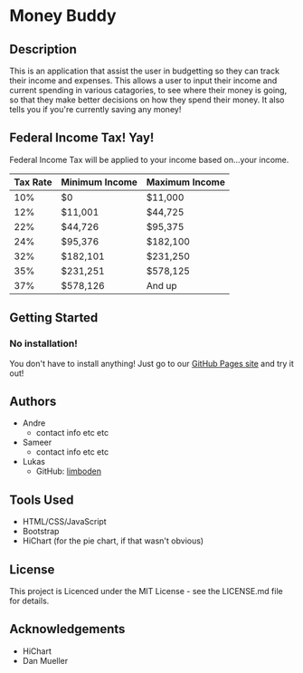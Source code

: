 # Money Buddy



## Description

This is an application that assist the user in budgetting so they can track their income and expenses.
This allows a user to input their income and current spending in various catagories, to see where their money is going, so that they make better decisions on how they spend their money. It also tells you if you're currently saving any money!



## Federal Income Tax! Yay!
Federal Income Tax will be applied to your income based on...your income.

| Tax Rate | Minimum Income | Maximum Income
| ----------- | ----------- | -----------
| 10% | $0 | $11,000
| 12% | $11,001 | $44,725
| 22% | $44,726 | $95,375
| 24% | $95,376 | $182,100
| 32% | $182,101 | $231,250
| 35% | $231,251 | $578,125
| 37% | $578,126 | And up



## Getting Started

### No installation!
You don't have to install anything! Just go to our [GitHub Pages site](https://www.google.com) and try it out!

## Authors
* Andre
    * contact info etc etc
* Sameer
    * contact info etc etc
* Lukas
    * GitHub: [limboden](https://www.github.com/limboden)


## Tools Used
- HTML/CSS/JavaScript
- Bootstrap
- HiChart (for the pie chart, if that wasn't obvious)


## License

This project is Licenced under the MIT License - see the LICENSE.md file for details.


## Acknowledgements

- HiChart
- Dan Mueller






